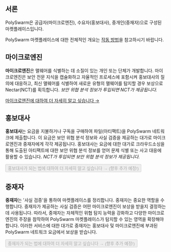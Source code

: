 ## 서론

PolySwarm은 공급자(마이크로엔진), 수요자(홍보대사), 중개인(중재자)으로 구성된 마켓플레이스입니다.

PolySwarm 마켓플레이스에 대한 전체적인 개요는 [작동 방법](https://polyswarm.io/how_it_works/)을 참고하시기 바랍니다.

## 마이크로엔진

**마이크로엔진**은 맬웨어를 식별하는 데 소질이 있는 개인 또는 단체가 개발합니다. 마이크로엔진은 보안 전문 지식을 캡슐화하고 자율적인 프로세스에 포함시켜 홍보대사의 질의에 대응하고, 최신 맬웨어를 식별하여 새로운 유형의 맬웨어를 탐지할 경우 보상으로 Nectar(NCT)를 획득합니다. *보안 위협 분석 정보가 투입되면 NCT가 제공됩니다.*

[마이크로엔진에 대하여 더 자세히 알고 싶습니다 →](/concepts-participants-microengine/)

## 홍보대사

**홍보대사**는 요금을 지불하거나 구독을 구매하여 파일(아티팩트)을 PolySwarm 네트워크에 제출합니다. 이 요금은 보안 위협 분석 정보와 사실 검증을 제공하는 대가로 마이크로엔진과 중재자에게 각각 제공됩니다. 홍보대사는 요금에 대한 대가로 크라우드소싱을 통해 도출된 아티팩트에 대한 보안 위협 분석 정보를 얻어 문제 식별 또는 사고 대응에 활용할 수 있습니다. *NCT가 투입되면 보안 위협 분석 정보가 제공됩니다.*

<button disabled>홍보대사가 되는 법에 대하여 더 자세히 알고 싶습니다 → (향후 추가 예정!)</button>

## 중재자

**중재자**는 '사실 검증'을 통하여 마켓플레이스를 정리합니다. 중재자는 중요한 역할을 수행합니다. 중재자가 제공하는 사실 검증은 어떤 마이크로엔진이 보상을 받을지 결정하는 데 사용됩니다. 따라서, 중재자는 자체적인 위협 탐지 능력을 강화하고 다양한 마이크로엔진의 주장을 참작하여 PolySwarm 마켓플레이스가 탐지할 수 있는 영역을 확장해야 합니다. 이러한 서비스에 대한 대가로 중재자는 홍보대사 및 마이크로엔진에 부과된 PolySwarm 네트워크 요금에서 보상을 받습니다.

<button disabled>중재자가 되는 법에 대하여 더 자세히 알고 싶습니다 → (향후 추가 예정!)</button>
